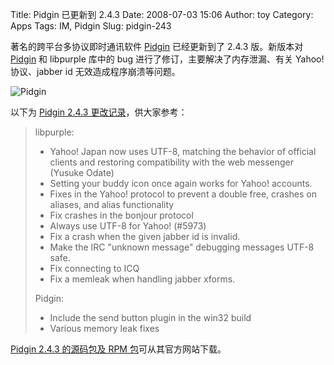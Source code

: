 Title: Pidgin 已更新到 2.4.3
Date: 2008-07-03 15:06
Author: toy
Category: Apps
Tags: IM, Pidgin
Slug: pidgin-243

著名的跨平台多协议即时通讯软件 [Pidgin](http://linuxtoy.org/tag/pidgin)
已经更新到了 2.4.3 版。新版本对 [Pidgin](http://linuxtoy.org/tag/pidgin)
和 libpurple 库中的 bug 进行了修订，主要解决了内存泄漏、有关 Yahoo!
协议、jabber id 无效造成程序崩溃等问题。

![Pidgin](http://i.linuxtoy.org/i/logo/pidgin.png)

以下为 [Pidgin 2.4.3
更改记录](http://www.pidgin.im/ChangeLog)，供大家参考：

> libpurple:  
>  * Yahoo! Japan now uses UTF-8, matching the behavior of official
> clients and restoring compatibility with the web messenger (Yusuke
> Odate)  
>  * Setting your buddy icon once again works for Yahoo! accounts.  
>  * Fixes in the Yahoo! protocol to prevent a double free, crashes on
> aliases, and alias functionality  
>  * Fix crashes in the bonjour protocol  
>  * Always use UTF-8 for Yahoo! (#5973)  
>  * Fix a crash when the given jabber id is invalid.  
>  * Make the IRC "unknown message" debugging messages UTF-8 safe.  
>  * Fix connecting to ICQ  
>  * Fix a memleak when handling jabber xforms.
>
> Pidgin:  
>  * Include the send button plugin in the win32 build  
>  * Various memory leak fixes

[Pidgin 2.4.3 的源码包及 RPM
包](http://www.pidgin.im/download/)可从其官方网站下载。
